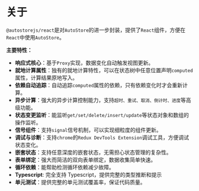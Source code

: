 # 关于

`@autostorejs/react`是对`AutoStore`的进一步封装，提供了`React`组件，方便在`React`中使用`AutoStore`。

**主要特性：**

-   **响应式核心**：基于`Proxy`实现，数据变化自动触发视图更新。
-   **就地计算属性**：独有的就地计算特性，可以在状态树中任意位置声明`computed`属性，计算结果原地写入。
-   **依赖自动追踪**：自动追踪`computed`属性的依赖，只有依赖变化时才会重新计算。
-   **异步计算**：强大的异步计算控制能力，支持`超时、重试、取消、倒计时、进度`等高级功能。
-   **状态变更监听**：能监听`get/set/delete/insert/update`等状态对象和数组的操作监听。
-   **信号组件**：支持`signal`信号机制，可以实现细粒度的组件更新。
-   **调试与诊断**：支持`chrome`的`Redux DevTools Extension`调试工具，方便调试状态变化。
-   **嵌套状态**：支持任意深度的嵌套状态，无需担心状态管理的复杂性。
-   **表单绑定**：强大而简洁的双向表单绑定，数据收集简单快速。
-   **循环依赖**：能帮助检测循环依赖减少故障。
-   **Typescript**: 完全支持 Typescript，提供完整的类型推断和提示
-   **单元测试**：提供完整的单元测试覆盖率，保证代码质量。
